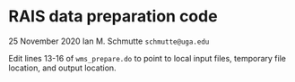 # RAIS data preparation code

25 November 2020
Ian M. Schmutte
`schmutte@uga.edu`

Edit lines 13-16 of `wms_prepare.do` to point to local input files, temporary file location, and output location.
